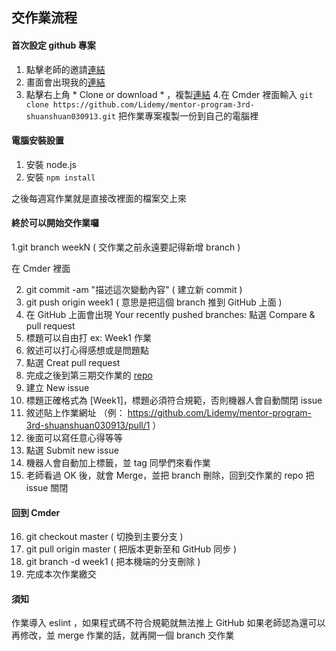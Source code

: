 ## 交作業流程

#### 首次設定 github 專案

1. 點擊老師的邀請[連結](https://classroom.github.com/a/V4hZopA2)
2. 畫面會出現我的[連結](https://github.com/Lidemy/mentor-program-3rd-shuanshuan030913)
3. 點擊右上角 * Clone or download * ，複製[連結](https://github.com/Lidemy/mentor-program-3rd-shuanshuan030913.git)
4.在 Cmder 裡面輸入 `git clone https://github.com/Lidemy/mentor-program-3rd-shuanshuan030913.git` 把作業專案複製一份到自己的電腦裡

#### 電腦安裝設置

1. 安裝 node.js
2. 安裝 `npm install`

之後每週寫作業就是直接改裡面的檔案交上來


#### 終於可以開始交作業囉

1.git branch weekN ( 交作業之前永遠要記得新增 branch )

在 Cmder 裡面

2. git commit -am "描述這次變動內容" ( 建立新 commit )
3. git push origin week1 ( 意思是把這個 branch 推到 GitHub 上面 )
4. 在 GitHub 上面會出現 Your recently pushed branches: 點選 Compare & pull request
5. 標題可以自由打 ex: Week1 作業
6. 敘述可以打心得感想或是問題點
7. 點選 Creat pull request
8. 完成之後到第三期交作業的 [repo](https://github.com/Lidemy/homeworks-3rd)
9. 建立 New issue
10. 標題正確格式為 [Week1]，標題必須符合規範，否則機器人會自動關閉 issue
11. 敘述貼上作業網址 （例： https://github.com/Lidemy/mentor-program-3rd-shuanshuan030913/pull/1 ）
12. 後面可以寫任意心得等等
13. 點選 Submit new issue
14. 機器人會自動加上標籤，並 tag 同學們來看作業
15. 老師看過 OK 後，就會 Merge，並把 branch 刪除，回到交作業的 repo 把 issue 關閉

#### 回到 Cmder

16. git checkout master ( 切換到主要分支 )
17. git pull origin master ( 把版本更新至和 GitHub 同步 )
18. git branch -d week1 ( 把本機端的分支刪除 )
19. 完成本次作業繳交

#### 須知

作業導入 eslint ，如果程式碼不符合規範就無法推上 GitHub
如果老師認為還可以再修改，並 merge 作業的話，就再開一個 branch 交作業
